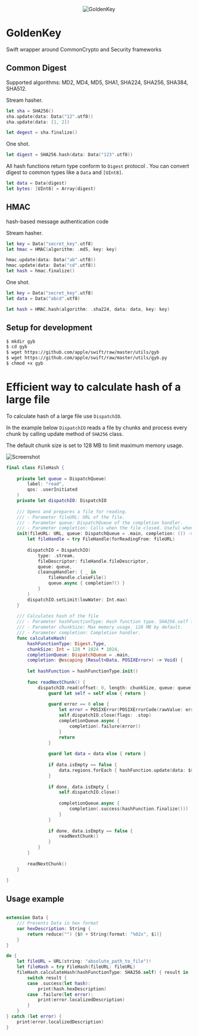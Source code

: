 <p align="center">
    <img src="https://user-images.githubusercontent.com/1762267/60340408-2676e580-99b4-11e9-8661-c42d4bb7461b.png" alt="GoldenKey">
</p>

# GoldenKey

Swift wrapper around CommonCrypto and Security frameworks

## Common Digest

Supported algorithms: MD2, MD4, MD5, SHA1, SHA224, SHA256, SHA384, SHA512.

Stream hasher.

```swift
let sha = SHA256()
sha.update(data: Data("12".utf8))
sha.update(data: [1, 2])

let degest = sha.finalize()
```

One shot.

```swift
let digest = SHA256.hash(data: Data("123".utf8))
```

All hash functions return type conform to `Digest` protocol .
You can convert digest to common types like a `Data` and `[UInt8]`.

```swift
let data = Data(digest)
let bytes: [UInt8] = Array(digest)
```

## HMAC
hash-based message authentication code

Stream hasher.

```swift
let key = Data("secret_key".utf8)
let hmac = HMAC(algorithm: .md5, key: key)

hmac.update(data: Data("ab".utf8))
hmac.update(data: Data("cd".utf8))
let hash = hmac.finalize()
```

One shot.

```swift
let key = Data("secret_key".utf8)
let data = Data("abcd".utf8)

let hash = HMAC.hash(algorithm: .sha224, data: data, key: key)
```

## Setup for development

```bash
$ mkdir gyb
$ cd gyb
$ wget https://github.com/apple/swift/raw/master/utils/gyb
$ wget https://github.com/apple/swift/raw/master/utils/gyb.py
$ chmod +x gyb
```

# Efficient way to calculate hash of a large file

To calculate hash of a large file use `DispatchIO`.

In the example below `DispatchIO` reads a file by chunks and process every chunk by calling update method of `SHA256` class.

The default chunk size is set to 128 MB to limit maximum memory usage.

![Screenshot](./scr.png)

```swift
final class FileHash {
    
    private let queue = DispatchQueue(
        label: "read",
        qos: .userInitiated
    )
    private let dispatchIO: DispatchIO
    
    /// Opens and prepares a file for reading.
    /// - Parameter fileURL: URL of the file.
    /// - Parameter queue: DispatchQueue of the completion handler.
    /// - Parameter completion: Calls when the file closed. Useful when you want to calculate hash of multiple files sequentially.
    init(fileURL: URL, queue: DispatchQueue = .main, completion: (() -> Void)? = nil) throws {
        let fileHandle = try FileHandle(forReadingFrom: fileURL)
        
        dispatchIO = DispatchIO(
            type: .stream,
            fileDescriptor: fileHandle.fileDescriptor,
            queue: queue,
            cleanupHandler: { _ in
                fileHandle.closeFile()
                queue.async { completion?() }
            }
        )
        dispatchIO.setLimit(lowWater: Int.max)
    }
    
    /// Calculates hash of the file
    /// - Parameter hashFunctionType: Hash function type. SHA256.self for example.
    /// - Parameter chunkSize: Max memory usage. 128 MB by default.
    /// - Parameter completion: Completion handler.
    func calculateHash(
        hashFunctionType: Digest.Type,
        chunkSize: Int = 128 * 1024 * 1024,
        completionQueue: DispatchQueue = .main,
        completion: @escaping (Result<Data, POSIXError>) -> Void) {
        
        let hashFunction = hashFunctionType.init()
        
        func readNextChunk() {
            dispatchIO.read(offset: 0, length: chunkSize, queue: queue) { [weak self] (done, data, error) in
                guard let self = self else { return }
                
                guard error == 0 else {
                    let error = POSIXError(POSIXErrorCode(rawValue: error)!)
                    self.dispatchIO.close(flags: .stop)
                    completionQueue.async {
                        completion(.failure(error))
                    }
                    return
                }
                
                guard let data = data else { return }
                
                if data.isEmpty == false {
                    data.regions.forEach { hashFunction.update(data: $0) }
                }
                
                if done, data.isEmpty {
                    self.dispatchIO.close()
                    
                    completionQueue.async {
                        completion(.success(hashFunction.finalize()))
                    }
                }
                
                if done, data.isEmpty == false {
                    readNextChunk()
                }
            }
        }
        
        readNextChunk()
    }
    
}
```

## Usage example
```swift

extension Data {
    /// Presents Data in hex format
    var hexDescription: String {
        return reduce("") {$0 + String(format: "%02x", $1)}
    }
}

do {
    let fileURL = URL(string: "absolute_path_to_file")!
    let fileHash = try FileHash(fileURL: fileURL)
    fileHash.calculateHash(hashFunctionType: SHA256.self) { result in
        switch result {
        case .success(let hash):
            print(hash.hexDescription)
        case .failure(let error):
            print(error.localizedDescription)
        }
    }
} catch (let error) {
    print(error.localizedDescription)
}
```